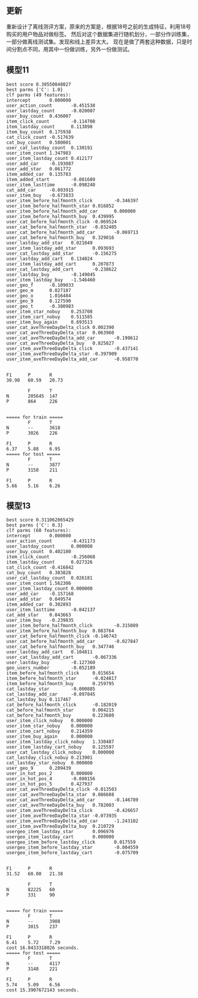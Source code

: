 ## 更新
重新设计了离线测评方案，原来的方案是，根据18号之前的生成特征，利用18号购买的用户物品对做标签。
然后对这个数据集进行随机划分，一部分作训练集，一部分做离线测试集。发现和线上差异太大。
现在是做了两套这种数据，只是时间分割点不同，用其中一份做训练，另外一份做测试。

## 模型11

	best score 0.30550848027
	best parms {'C': 1.0}
	clf parms (49 features):
	intercept       0.000000
	user_action_count       -0.451538
	user_lastday_count      -0.020007
	user_buy_count  0.436007
	item_click_count        -0.114708
	item_lastday_count      0.113898
	item_buy_count  0.175938
	cat_click_count -0.517639
	cat_buy_count   0.580001
	user_cat_lastday_count  0.130191
	user_item_count 1.347983
	user_item_lastday_count 0.412177
	user_add_car    -0.193087
	user_add_star   0.061772
	item_added_car  0.135783
	item_added_start        -0.081689
	user_item_lasttime      -0.098240
	cat_add_car     -0.093915
	user_item_buy   -0.673833
	user_item_before_halfmonth_click        -0.346397
	user_item_before_halfmonth_star 0.016852
	user_item_before_halfmonth_add_car      0.000000
	user_item_before_halfmonth_buy  0.439995
	user_cat_before_halfmonth_click -0.069524
	user_cat_before_halfmonth_star  -0.032405
	user_cat_before_halfmonth_add_car       -0.069713
	user_cat_before_halfmonth_buy   0.329016
	user_lastday_add_star   0.021049
	user_item_lastday_add_star      0.093693
	user_cat_lastday_add_star       -0.156275
	user_lastday_add_cart   0.134024
	user_item_lastday_add_cart      0.207873
	user_cat_lastday_add_cart       -0.238622
	user_lastday_buy        -0.149045
	user_item_lastday_buy   -1.546460
	user_geo_f      -0.109033
	user_geo_m      0.027187
	user_geo_o      1.016484
	user_geo_9      0.127590
	user_geo_t      -0.380983
	user_item_star_nobuy    0.253708
	user_item_cart_nobuy    0.511585
	user_item_buy_again     0.693513
	user_cat_aveThreeDayDelta_click 0.002390
	user_cat_aveThreeDayDelta_star  0.063960
	user_cat_aveThreeDayDelta_add_car       -0.198612
	user_cat_aveThreeDayDelta_buy   0.825827
	user_item_aveThreeDayDelta_click        -0.437141
	user_item_aveThreeDayDelta_star -0.397909
	user_item_aveThreeDayDelta_add_car      -0.958770


	F1      P       R
	30.90   60.59   20.73

			F       T
	N       205645  147
	P       864     226


	===== for train =====
			F       T
	N       --      3618
	P       3026    226

	F1      P       R
	6.37    5.88    6.95
	===== for test =====
			F       T
	N       --      3877
	P       3158    211

	F1      P       R
	5.66    5.16    6.26
	
## 模型13 

	best score 0.311062065429
	best parms {'C': 0.3}
	clf parms (60 features):
	intercept       0.000000
	user_action_count       -0.431173
	user_lastday_count      0.000000
	user_buy_count  0.402180
	item_click_count        -0.256068
	item_lastday_count      0.027326
	cat_click_count -0.416842
	cat_buy_count   0.383828
	user_cat_lastday_count  0.026181
	user_item_count 1.562306
	user_item_lastday_count 0.000000
	user_add_car    -0.157168
	user_add_star   0.049574
	item_added_car  0.302893
	user_item_lasttime      -0.042137
	cat_add_star    0.043663
	user_item_buy   -0.239835
	user_item_before_halfmonth_click        -0.315089
	user_item_before_halfmonth_buy  0.083764
	user_cat_before_halfmonth_click -0.146743
	user_cat_before_halfmonth_add_car       -0.027847
	user_cat_before_halfmonth_buy   0.347746
	user_lastday_add_cart   0.104811
	user_cat_lastday_add_cart       -0.067336
	user_lastday_buy        -0.127360
	geo_users_number        -0.052189
	item_before_halfmonth_click     0.015654
	item_before_halfmonth_star      -0.024817
	item_before_halfmonth_buy       0.259795
	cat_lastday_star        -0.000885
	cat_lastday_add_car     -0.097845
	cat_lastday_buy 0.117467
	cat_before_halfmonth_click      -0.182019
	cat_before_halfmonth_star       0.004215
	cat_before_halfmonth_buy        0.223680
	user_item_click_nobuy   0.000000
	user_item_star_nobuy    0.000000
	user_item_cart_nobuy    0.214359
	user_item_buy_again     0.000000
	user_item_lastday_click_nobuy   1.330487
	user_item_lastday_cart_nobuy    0.125597
	user_cat_lastday_click_nobuy    0.000000
	cat_lastday_click_nobuy 0.213901
	cat_lastday_star_nobuy  0.000000
	user_geo_9      0.209439
	user_in_hot_pos_2       0.000000
	user_in_hot_pos_4       -0.080156
	user_in_hot_pos_5       0.427937
	user_cat_aveThreeDayDelta_click -0.013503
	user_cat_aveThreeDayDelta_star  0.086688
	user_cat_aveThreeDayDelta_add_car       -0.146789
	user_cat_aveThreeDayDelta_buy   0.782003
	user_item_aveThreeDayDelta_click        -0.426657
	user_item_aveThreeDayDelta_star -0.073935
	user_item_aveThreeDayDelta_add_car      -1.243102
	user_item_aveThreeDayDelta_buy  0.210729
	usergeo_item_lastday_star       0.096976
	usergeo_item_lastday_cart       0.000000
	usergeo_item_before_lastday_click       0.017559
	usergeo_item_before_lastday_star        -0.004559
	usergeo_item_before_lastday_cart        -0.075709


	F1      P       R
	31.52   60.00   21.38

			F       T
	N       82225   60
	P       331     90


	===== for train =====
			F       T
	N       --      3908
	P       3015    237

	F1      P       R
	6.41    5.72    7.29
	cost 16.0433318026 seconds.
	===== for test =====
			F       T
	N       --      4117
	P       3148    221

	F1      P       R
	5.74    5.09    6.56
	cost 15.3907672143 seconds.